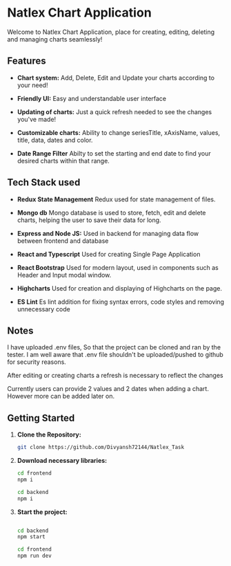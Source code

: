 # Natlex Chart Application





Welcome to Natlex Chart Application, place for creating, editing, deleting and managing charts seamlessly!
## Features

* **Chart system:** Add, Delete, Edit and Update your charts according to your need!

* **Friendly UI:** Easy and understandable user interface

* **Updating of charts:** Just a quick refresh needed to see the changes you've made!

* **Customizable charts:** Ability to change seriesTitle, xAxisName, values, title, data, dates and color.

* **Date Range Filter** Abilty to set the starting and end date to find your desired charts within that range.

## Tech Stack used

* **Redux State Management** Redux used for state management of files.

* **Mongo db** Mongo database is used to store, fetch, edit and delete charts, helping the user to save their data for long. 

* **Express and Node JS:** Used in backend for managing data flow between frontend and database

* **React and Typescript** Used for creating Single Page Application

* **React Bootstrap** Used for modern layout, used in components such as Header and Input modal window.

* **Highcharts** Used for creation and displaying of Highcharts on the page.

* **ES Lint** Es lint addition for fixing syntax errors, code styles and removing unnecessary code


## Notes

I have uploaded .env files, So that the project can be cloned and ran by the tester. I am well aware that .env file shouldn't be uploaded/pushed to github for security reasons.

After editing or creating charts a refresh is necessary to reflect the changes

Currently users can provide 2 values and 2 dates when adding a chart. However more can be added later on.

## Getting Started

1. **Clone the Repository:**
   ```bash
   git clone https://github.com/Divyansh72144/Natlex_Task

2. **Download necessary libraries:**
   ```bash
   cd frontend
   npm i

   cd backend
   npm i

3. **Start the project:**
   ```bash
   
   cd backend
   npm start

   cd frontend
   npm run dev

